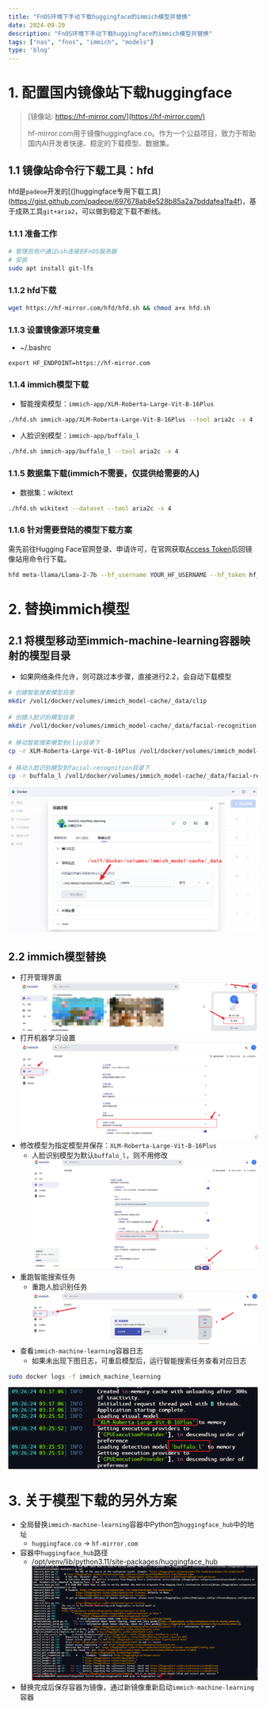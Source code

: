 ```yaml
---
title: "FnOS环境下手动下载huggingface的immich模型并替换"
date: 2024-09-20
description: "FnOS环境下手动下载huggingface的immich模型并替换"
tags: ["nas", "fnos", "immich", "models"]
type: 'blog'
---
```


# 1. 配置国内镜像站下载huggingface
> [镜像站: https://hf-mirror.com/](https://hf-mirror.com/)
> 
> hf-mirror.com用于镜像huggingface.co。作为一个公益项目，致力于帮助国内AI开发者快速、稳定的下载模型、数据集。

## 1.1 镜像站命令行下载工具：hfd
hfd是`padeoe`开发的[(]huggingface专用下载工具](https://gist.github.com/padeoe/697678ab8e528b85a2a7bddafea1fa4f)，基于成熟工具`git+aria2`，可以做到稳定下载不断线。
### 1.1.1 准备工作
```bash
# 管理员用户通过ssh连接到FnOS服务器
# 安装
sudo apt install git-lfs
```

### 1.1.2 hfd下载
```bash
wget https://hf-mirror.com/hfd/hfd.sh && chmod a+x hfd.sh
```

### 1.1.3 设置镜像源环境变量
- ~/.bashrc
```bashrc
export HF_ENDPOINT=https://hf-mirror.com
```

### 1.1.4 immich模型下载
- 智能搜索模型：`immich-app/XLM-Roberta-Large-Vit-B-16Plus`
```bash
./hfd.sh immich-app/XLM-Roberta-Large-Vit-B-16Plus --tool aria2c -x 4
```
- 人脸识别模型：`immich-app/buffalo_l`
```bash
./hfd.sh immich-app/buffalo_l --tool aria2c -x 4
```

### 1.1.5 数据集下载(immich不需要，仅提供给需要的人)
- 数据集：wikitext
```bash
./hfd.sh wikitext --dataset --tool aria2c -x 4
```

### 1.1.6 针对需要登陆的模型下载方案
需先前往Hugging Face官网登录、申请许可，在官网获取[Access Token](https://huggingface.co/settings/tokens)后回镜像站用命令行下载。
```bash
hfd meta-llama/Llama-2-7b --hf_username YOUR_HF_USERNAME --hf_token hf_***
```

# 2. 替换immich模型
## 2.1 将模型移动至immich-machine-learning容器映射的模型目录
- 如果网络条件允许，则可跳过本步骤，直接进行2.2，会自动下载模型
```bash
# 创建智能搜索模型目录
mkdir /vol1/docker/volumes/immich_model-cache/_data/clip

# 创建人脸识别模型目录
mkdir /vol1/docker/volumes/immich_model-cache/_data/facial-recognition

# 移动智能搜索模型到clip目录下
cp -r XLM-Roberta-Large-Vit-B-16Plus /vol1/docker/volumes/immich_model-cache/_data/clip

# 移动人脸识别模型到facial-recognition目录下
cp -r buffalo_l /vol1/docker/volumes/immich_model-cache/_data/facial-recognition
```
![image.png](./1.png)
## 2.2 immich模型替换
- 打开管理界面
![image.png](./2.png)
- 打开机器学习设置
![image.png](./3.png)
- 修改模型为指定模型并保存：`XLM-Roberta-Large-Vit-B-16Plus`
  - 人脸识别模型为默认`buffalo_l`，则不用修改
![image.png](./4.png)
- 重跑智能搜索任务
  - 重跑人脸识别任务
![image.png](./5.png)
- 查看`immich-machine-learning`容器日志
  - 如果未出现下图日志，可重启模型后，运行智能搜索任务查看对应日志
```bash
sudo docker logs -f immich_machine_learning
```
![image.png](./6.png)

# 3. 关于模型下载的另外方案
- 全局替换`immich-machine-learning`容器中Python包`huggingface_hub`中的地址
  - `huggingface.co` -> `hf-mirror.com`
- 容器中`huggingface_hub`路径
  - /opt/venv/lib/python3.11/site-packages/huggingface_hub
![image.png](./7.png)
- 替换完成后保存容器为镜像，通过新镜像重新启动`immich-machine-learning`容器
